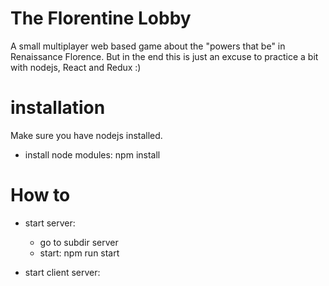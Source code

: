 # The Florentine Lobby
A small multiplayer web based game about the "powers that be" in Renaissance Florence.
But in the end this is just an excuse to practice a bit with nodejs, React and Redux :)

# installation
Make sure you have nodejs installed.

* install node modules: npm install

# How to
  * start server:
    - go to subdir server
    - start: npm run start


  * start client server:
